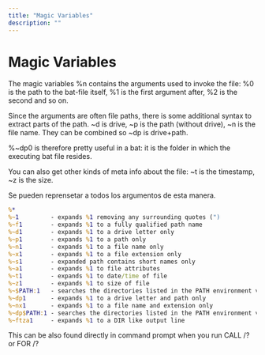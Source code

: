 ```yaml
---
title: "Magic Variables"
description: ""
---
```


Magic Variables
===============

The magic variables %n contains the arguments used to invoke the file: %0 is the path to the bat-file itself, %1 is the first argument after, %2 is the second and so on.  

Since the arguments are often file paths, there is some additional syntax to extract parts of the path. ~d is drive, ~p is the path (without drive), ~n is the file name. They can be combined so ~dp is drive+path.  

%~dp0 is therefore pretty useful in a bat: it is the folder in which the executing bat file resides.

You can also get other kinds of meta info about the file: ~t is the timestamp, ~z is the size.

Se pueden reprensetar a todos los argumentos de esta manera.


```cmd
%*
%~1         - expands %1 removing any surrounding quotes (")
%~f1        - expands %1 to a fully qualified path name
%~d1        - expands %1 to a drive letter only
%~p1        - expands %1 to a path only
%~n1        - expands %1 to a file name only
%~x1        - expands %1 to a file extension only
%~s1        - expanded path contains short names only
%~a1        - expands %1 to file attributes
%~t1        - expands %1 to date/time of file
%~z1        - expands %1 to size of file
%~$PATH:1   - searches the directories listed in the PATH environment variable and expands %1 to the fully qualified name of the first one found.  If the environment variable name is not defined or the file is not found by the search, then this modifier expands to the empty string    
%~dp1       - expands %1 to a drive letter and path only
%~nx1       - expands %1 to a file name and extension only
%~dp$PATH:1 - searches the directories listed in the PATH environment variable for %1 and expands to the drive letter and path of the first one found.
%~ftza1     - expands %1 to a DIR like output line
```

This can be also found directly in command prompt when you run CALL /? or FOR /?